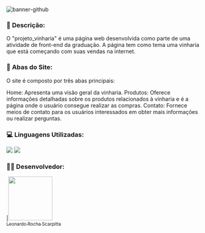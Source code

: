 ![banner-github](https://github.com/leonardorscarpitta/projeto_vinharia/assets/161969345/fec0939e-93f0-42dc-bfe6-2a402f1b4ce0)

### 🔖 **Descrição**:
O "projeto_vinharia" é uma página web desenvolvida como parte de uma atividade de front-end da graduação. A página tem como tema uma vinharia que está começando com suas vendas na internet.

### 🚀 **Abas do Site**:
O site é composto por três abas principais:

Home: Apresenta uma visão geral da vinharia. 
Produtos: Oferece informações detalhadas sobre os produtos relacionados à vinharia e é a página onde o usuário consegue realizar as compras. 
Contato: Fornece meios de contato para os usuários interessados em obter mais informações ou realizar perguntas.

### 💻 **Linguagens Utilizadas**:
<img src="https://img.shields.io/badge/HTML5-E34F26?style=for-the-badge&logo=html5&logoColor=white">
<img src="https://img.shields.io/badge/CSS3-1572B6?style=for-the-badge&logo=css3&logoColor=white">

### 👨‍💻 **Desenvolvedor**:
|[<img loading="lazy" src="https://avatars.githubusercontent.com/u/161969345?v=4" width=115><br><sub>Leonardo Rocha Scarpitta</sub>](https://github.com/leonardorscarpitta) 
